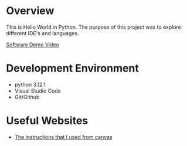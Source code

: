 # Overview

This is Hello World in Python. The purpose of this project was to explore different IDE's and languages.

[Software Demo Video](http://youtube.link.goes.here)

# Development Environment

* python 3.12.1
* Visual Studio Code
* Git/Github

# Useful Websites

* [The instructions that I used from canvas](https://byui.instructure.com/courses/269310/assignments/12433789?module_item_id=34089108)